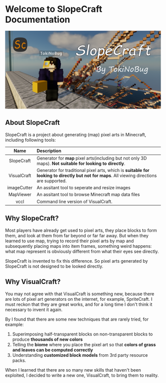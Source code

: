 # Welcome to SlopeCraft Documentation

![SlopeCraft](_static/image/SlopeCraft.png)

## About SlopeCraft

SlopeCraft is a project about generating (map) pixel arts in Minecraft, including following tools:

|    Name     | Description                                                                                                                                   |
| :---------: | :-------------------------------------------------------------------------------------------------------------------------------------------- |
| SlopeCraft  | Generator for **map** pixel arts(including but not only 3D maps). **Not suitable for looking to directly**.                                   |
| VisualCraft | Generator for traditional pixel arts, which is **suitable for looking to directly but not for maps**.   All viewing directions are supported. |
| imageCutter | An assitant tool to seperate and resize images                                                                                                |
|  MapViewer  | An assitant tool to browse Minecraft map data files                                                                                           |
|    vccl     | Command line version of  VisualCraft.                                                                                                         |

## Why SlopeCraft?

Most players have already get used to pixel arts, they place blocks to form them, and look at them from far beyond or far far away. But when they learned to use map, trying to record their pixel arts by map and subsequently placing maps into item frames, something weird happens: what map represent is obviously different from what their eyes see directly. 

SlopeCraft is invented to fix this difference. So pixel arts generated by SlopeCraft is not designed to be looked directly.

## Why VisualCraft?

You may not agree with that VisualCraft is something new, because there are lots of pixel art generators on the internet, for example, SpriteCraft. I must reckon that they are great works, and for a long time I don't think it necessary to invent it again. 

By I found that there are some new techniques that are rarely tried, for example:

1. Superimposing half-transparent blocks on non-transparent blocks to produce **thousands of new colors**
2. Telling the **biome** where you place the pixel art so that **colors of grass and leaves can be computed correctly**
3. Understanding **customized block models** from 3rd party resource packs.

When I learned that there are so many new skills that haven't been exploited, I decided to write a new one, VisualCraft, to bring them to reality.
